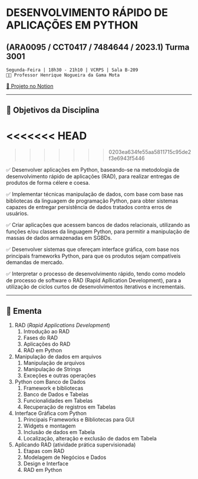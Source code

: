
# **DESENVOLVIMENTO RÁPIDO DE APLICAÇÕES EM PYTHON**
## (ARA0095 / CCT0417 / 7484644 / 2023.1) Turma 3001

    Segunda-Feira | 18h30 - 21h10 | VCRPS | Sala B-209
    👨🏻 Professor Henrique Nogueira da Gama Mota

[🔗 Projeto no Notion](https://gabrielmdev.notion.site/ARA0095-DESENV-R-PIDO-DE-APLIC-EM-PYTHON-459e3c32d1074bac8d710c8651d904fc)

---
## 🎯 **Objetivos da Disciplina**
<<<<<<< HEAD
=======

>>>>>>> 0203ea634fe55aa5811715c95de2f3e6943f5446

­✅ Desenvolver aplicações em Python, baseando­-se na metodologia de desenvolvimento rápido de aplicações (RAD), para realizar entregas de produtos de forma célere e coesa. 

✅ Implementar técnicas manipulação de dados, com base com base nas bibliotecas da linguagem de programação Python, para obter sistemas capazes de entregar persistência de dados tratados contra erros de usuários.

✅ Criar aplicações que acessem bancos de dados relacionais, utilizando as funções e/ou classes da linguagem Python, para permitir a manipulação de massas de dados armazenadas em SGBDs.

✅ Desenvolver sistemas que ofereçam interface gráfica, com base nos principais frameworks Python, para que os produtos sejam compatíveis demandas de mercado.

✅ Interpretar o processo de desenvolvimento rápido, tendo como modelo de processo de software o RAD (Rapid Apllication Development), para a utilização de ciclos curtos de desenvolvimentos iterativos e incrementais.

---
## 📄 **Ementa**


1. RAD (*Rapid Applications Development*)
   1. Introdução ao RAD
   2. Fases do RAD
   3. Aplicações do RAD
   4. RAD em Python
2. Manipulação de dados em arquivos
   1. Manipulação de arquivos
   2. Manipulação de Strings
   3. Exceções e outras operações
3. Python com Banco de Dados
   1. Framework e bibliotecas
   2. Banco de Dados e Tabelas
   3. Funcionalidades em Tabelas
   4. Recuperação de registros em Tabelas
4. Interface Gráfica com Python
   1. Principais Frameworks e Bibliotecas para GUI
   2. Widgets e montagem
   3. Inclusão de dados em Tabela
   4. Localização, alteração e exclusão de dados em Tabela
5. Aplicando RAD (atividade prática supervisionada)
   1. Etapas com RAD
   2. Modelagem de Negócios e Dados
   3. Design e Interface
   4. RAD em Python
